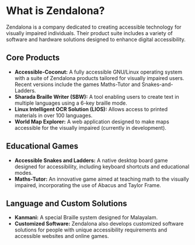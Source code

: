 # What is Zendalona?

Zendalona is a company dedicated to creating accessible technology for visually impaired individuals. Their product suite includes a variety of software and hardware solutions designed to enhance digital accessibility.

## Core Products

*   **Accessible-Coconut:** A fully accessible GNU/Linux operating system with a suite of Zendalona products tailored for visually impaired users. Recent versions include the games Maths-Tutor and Snakes-and-Ladders.
*   **Sharada Braille Writer (SBW):** A tool enabling users to create text in multiple languages using a 6-key braille mode.
*   **Linux Intelligent OCR Solution (LIOS):** Allows access to printed materials in over 100 languages.
*   **World Map Explorer:** A web application designed to make maps accessible for the visually impaired (currently in development).

## Educational Games

*   **Accessible Snakes and Ladders:** A native desktop board game designed for accessibility, including keyboard shortcuts and educational modes.
*   **Maths-Tutor:** An innovative game aimed at teaching math to the visually impaired, incorporating the use of Abacus and Taylor Frame.

## Language and Custom Solutions

*   **Kanmani:** A special Braille system designed for Malayalam.
*   **Customized Software:** Zendalona also develops customized software solutions for people with unique accessibility requirements and accessible websites and online games.
